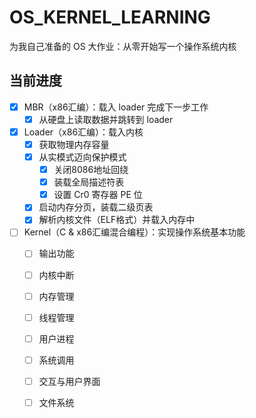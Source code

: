 # OS_KERNEL_LEARNING

为我自己准备的 OS 大作业：从零开始写一个操作系统内核

 ## 当前进度

- [x] MBR（x86汇编）：载入 loader 完成下一步工作
  - [x] 从硬盘上读取数据并跳转到 loader
- [x] Loader（x86汇编）：载入内核
  - [x] 获取物理内存容量
  - [x] 从实模式迈向保护模式
    - [x] 关闭8086地址回绕
    - [x] 装载全局描述符表
    - [x] 设置 Cr0 寄存器 PE 位
  - [x] 启动内存分页，装载二级页表
  - [x] 解析内核文件（ELF格式）并载入内存中
- [ ] Kernel（C & x86汇编混合编程）：实现操作系统基本功能
  - [ ] 输出功能
  - [ ] 内核中断
  - [ ] 内存管理
  - [ ] 线程管理
  - [ ] 用户进程
  - [ ] 系统调用
  - [ ] 交互与用户界面
  - [ ] 文件系统

